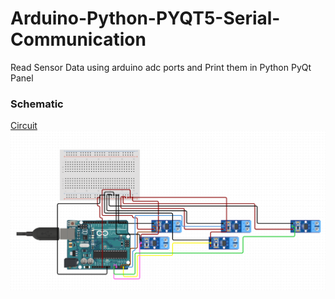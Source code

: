 # Arduino-Python-PYQT5-Serial-Communication
Read Sensor Data using arduino adc ports and Print them in Python PyQt Panel
### Schematic
[Circuit](https://github.com/AasaiAlangaram/Arduino-Python-PYQT5-Serial-Communication/blob/master/Schematic.PNG)
![](Schematic.png)
